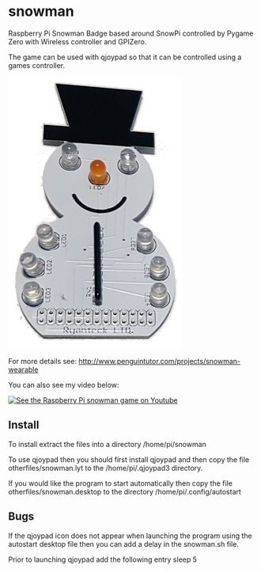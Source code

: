 # snowman
Raspberry Pi Snowman Badge based around SnowPi controlled by Pygame Zero with Wireless controller and GPIZero.

The game can be used with qjoypad so that it can be controlled using a games controller.

![Raspberry Pi Snowman](images/snowman.png)

For more details see: http://www.penguintutor.com/projects/snowman-wearable

You can also see my video below:

[![See the Raspberry Pi snowman game on Youtube](http://img.youtube.com/vi/uRNuTM6_naI/0.jpg)](http://www.youtube.com/watch?v=uRNuTM6_naI "Raspberry Pi Snowman Game")

## Install

To install extract the files into a directory /home/pi/snowman

To use qjoypad then you should first install qjoypad and then copy the file otherfiles/snowman.lyt to the /home/pi/.qjoypad3 directory.

If you would like the program to start automatically then copy the file otherfiles/snowman.desktop to the directory /home/pi/.config/autostart

## Bugs

If the qjoypad icon does not appear when launching the program using the autostart desktop file then you can add a delay in the snowman.sh file.

Prior to launching qjoypad add the following entry
sleep 5